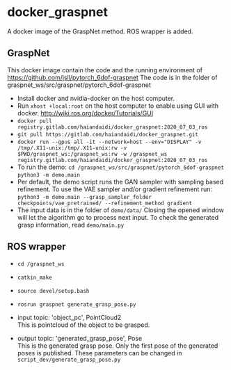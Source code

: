 # docker_graspnet

A docker image of the GraspNet method.
ROS wrapper is added.

## GraspNet
This docker image contain the code and the running environment of https://github.com/jsll/pytorch_6dof-graspnet
The code is in the folder of graspnet_ws/src/graspnet/pytorch_6dof-graspnet

* Install docker and nvidia-docker on the host computer.
* Run `xhost +local:root` on the host computer to enable using GUI with docker.
  http://wiki.ros.org/docker/Tutorials/GUI
* `docker pull registry.gitlab.com/haiandaidi/docker_graspnet:2020_07_03_ros`
* `git pull https://gitlab.com/haiandaidi/docker_graspnet.git`
* `docker run --gpus all -it --network=host --env="DISPLAY" -v /tmp/.X11-unix:/tmp/.X11-unix:rw -v $PWD/graspnet_ws:/graspnet_ws:rw -w /graspnet_ws registry.gitlab.com/haiandaidi/docker_graspnet:2020_07_03_ros`
* To run the demo:
  `cd /graspnet_ws/src/graspnet/pytorch_6dof-graspnet`
  `python3 -m demo.main`
* Per default, the demo script runs the GAN sampler with sampling based refinement. To use the VAE sampler and/or gradient refinement run:
  `python3 -m demo.main --grasp_sampler_folder checkpoints/vae_pretrained/ --refinement_method gradient`
* The input data is in the folder of `demo/data/`
  Closing the opened window will let the algorithm go to process next input.
  To check the generated grasp information, read `demo/main.py`

## ROS wrapper
* `cd /graspnet_ws`
* `catkin_make`
* `source devel/setup.bash`
* `rosrun graspnet generate_grasp_pose.py`

* input topic: 'object_pc', PointCloud2 <br />
  This is pointcloud of the object to be grasped.
* output topic: 'generated_grasp_pose', Pose <br />
  This is the generated grasp pose. Only the first pose of the generated poses is published.
These parameters can be changed in `script_dev/generate_grasp_pose.py`